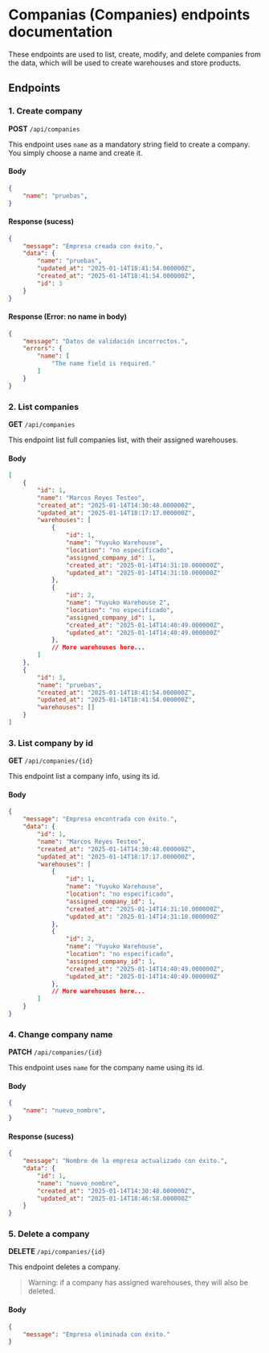 # Companias (Companies) endpoints documentation
These endpoints are used to list, create, modify, and delete companies from the data, which will be used to create warehouses and store products.

## Endpoints

### 1. **Create company**
**POST** `/api/companies`

This endpoint uses `name` as a mandatory string field to create a company. You simply choose a name and create it.

#### Body
```json
{
    "name": "pruebas",
}
```

#### Response (sucess)
```json
{
    "message": "Empresa creada con éxito.",
    "data": {
        "name": "pruebas",
        "updated_at": "2025-01-14T18:41:54.000000Z",
        "created_at": "2025-01-14T18:41:54.000000Z",
        "id": 3
    }
}
```

#### Response (Error: no name in body)
```json
{
    "message": "Datos de validación incorrectos.",
    "errors": {
        "name": [
            "The name field is required."
        ]
    }
}
```

### 2. **List companies**
**GET** `/api/companies`

This endpoint list full companies list, with their assigned warehouses.

#### Body
```json
[
    {
        "id": 1,
        "name": "Marcos Reyes Testeo",
        "created_at": "2025-01-14T14:30:48.000000Z",
        "updated_at": "2025-01-14T18:17:17.000000Z",
        "warehouses": [
            {
                "id": 1,
                "name": "Yuyuko Warehouse",
                "location": "no especificado",
                "assigned_company_id": 1,
                "created_at": "2025-01-14T14:31:10.000000Z",
                "updated_at": "2025-01-14T14:31:10.000000Z"
            },
            {
                "id": 2,
                "name": "Yuyuko Warehouse 2",
                "location": "no especificado",
                "assigned_company_id": 1,
                "created_at": "2025-01-14T14:40:49.000000Z",
                "updated_at": "2025-01-14T14:40:49.000000Z"
            },
            // More warehouses here...
        ]
    },
    {
        "id": 3,
        "name": "pruebas",
        "created_at": "2025-01-14T18:41:54.000000Z",
        "updated_at": "2025-01-14T18:41:54.000000Z",
        "warehouses": []
    }
]
```

### 3. **List company by id**
**GET** `/api/companies/{id}`

This endpoint list a company info, using its id.

#### Body
```json
{
    "message": "Empresa encontrada con éxito.",
    "data": {
        "id": 1,
        "name": "Marcos Reyes Testeo",
        "created_at": "2025-01-14T14:30:48.000000Z",
        "updated_at": "2025-01-14T18:17:17.000000Z",
        "warehouses": [
            {
                "id": 1,
                "name": "Yuyuko Warehouse",
                "location": "no especificado",
                "assigned_company_id": 1,
                "created_at": "2025-01-14T14:31:10.000000Z",
                "updated_at": "2025-01-14T14:31:10.000000Z"
            },
            {
                "id": 2,
                "name": "Yuyuko Warehouse",
                "location": "no especificado",
                "assigned_company_id": 1,
                "created_at": "2025-01-14T14:40:49.000000Z",
                "updated_at": "2025-01-14T14:40:49.000000Z"
            },
            // More warehouses here...
        ]
    }
}
```

### 4. **Change company name**
**PATCH** `/api/companies/{id}`

This endpoint uses `name` for the company name using its id.

#### Body
```json
{
    "name": "nuevo_nombre",
}
```

#### Response (sucess)
```json
{
    "message": "Nombre de la empresa actualizado con éxito.",
    "data": {
        "id": 1,
        "name": "nuevo_nombre",
        "created_at": "2025-01-14T14:30:48.000000Z",
        "updated_at": "2025-01-14T18:46:58.000000Z"
    }
}
```

### 5. **Delete a company**
**DELETE** `/api/companies/{id}`

This endpoint deletes a company. 

>Warning: if a company has assigned warehouses, they will also be deleted.

#### Body
```json
{
    "message": "Empresa eliminada con éxito."
}
```

